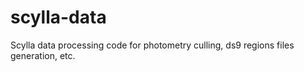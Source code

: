 # scylla-data
Scylla data processing code for photometry culling, ds9 regions files generation, etc.
